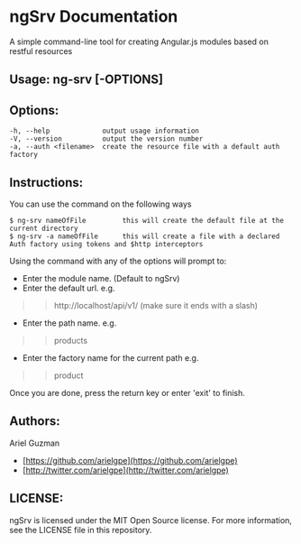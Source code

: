 ngSrv Documentation
====================

A simple command-line tool for creating Angular.js modules based on restful resources

Usage: ng-srv [-OPTIONS] <filename>
-----------------------------------
Options:
--------
    -h, --help             output usage information
    -V, --version          output the version number
    -a, --auth <filename>  create the resource file with a default auth factory

Instructions:
-------------
You can use the command on the following ways

    $ ng-srv nameOfFile         this will create the default file at the current directory
    $ ng-srv -a nameOfFile      this will create a file with a declared Auth factory using tokens and $http interceptors

Using the command with any of the options will prompt to:

* Enter the module name. (Default to ngSrv)
* Enter the default url.
e.g.
>> http://localhost/api/v1/ (make sure it ends with a slash)
* Enter the path name.
e.g.
>> products
* Enter the factory name for the current path
e.g.
>> product

Once you are done, press the return key or enter 'exit' to finish.


Authors:
-------
Ariel Guzman

 - [https://github.com/arielgpe](https://github.com/arielgpe)
 - [http://twitter.com/arielgpe](http://twitter.com/arielgpe)

LICENSE:
--------
ngSrv is licensed under the MIT Open Source license. For more information, see the LICENSE file in this repository.